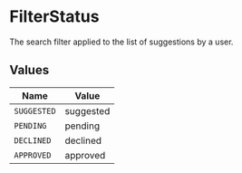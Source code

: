 # FilterStatus

The search filter applied to the list of suggestions by a user.


## Values

| Name        | Value       |
| ----------- | ----------- |
| `SUGGESTED` | suggested   |
| `PENDING`   | pending     |
| `DECLINED`  | declined    |
| `APPROVED`  | approved    |